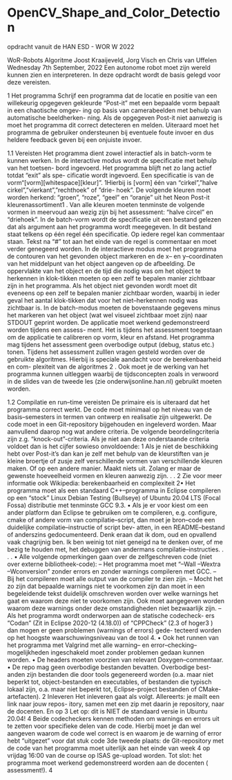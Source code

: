 # OpenCV_Shape_and_Color_Detection
opdracht vanuit de HAN ESD - WOR W 2022

WoR-Robots Algoritme
Joost Kraaijeveld, Jorg Visch en Chris van Uffelen
Wednesday 7th September, 2022
Een autonome robot moet zijn wereld kunnen zien en interpreteren. In
deze opdracht wordt de basis gelegd voor deze vereisten.

1 Het programma
Schrijf een programma dat de locatie en positie van een willekeurig opgegeven
gekleurde “Post-it” met een bepaalde vorm bepaalt in een chaotische omgev-
ing op basis van camerabeelden met behulp van automatische beeldherken-
ning. Als de opgegeven Post-it niet aanwezig is moet het programma dit
correct detecteren en melden. Uiteraard moet het programma de gebruiker
ondersteunen bij eventuele foute invoer en dus heldere feedback geven bij een
onjuiste invoer.

1.1 Vereisten
Het programma dient zowel interactief als in batch-vorm te kunnen werken.
In de interactive modus wordt de specificatie met behulp van het toetsen-
bord ingevoerd. Het programma blijft net zo lang actief totdat “exit” als spe-
cificatie wordt ingevoerd. Een specificatie is van de vorm“[vorm][whitespace][kleur]”.
1Hierbij is [vorm] één van “cirkel”,”halve cirkel”,”vierkant”,”rechthoek” of ”drie-
hoek”. De volgende kleuren moet worden herkend: “groen”, “roze”, “geel” en
“oranje” uit het Neon Post-it kleurenassortiment1 . Van alle kleuren moeten
tenminste de volgende vormen in meervoud aan wezig zijn bij het assessment:
“halve circel” en “driehoek”.
In de batch-vorm wordt de specificatie uit een bestand gelezen dat als
argument aan het programma wordt meegegeven. In dit bestand staat telkens
op één regel één specificatie. Op iedere regel kan commentaar staan. Tekst na
“#” tot aan het einde van de regel is commentaar en moet verder genegeerd
worden.
In de interactieve modus moet het programma de contouren van het gevonden
object markeren en de x– en y–coordinaten van het middelpunt van het object
aangeven op de afbeelding. De oppervlakte van het object en de tijd die nodig
was om het object te herkennen in klok-tikken moeten op een zelf te bepalen
manier zichtbaar zijn in het programma. Als het object niet gevonden wordt
moet dit eveneens op een zelf te bepalen manier zichtbaar worden, waarbij
in ieder geval het aantal klok-tikken dat voor het niet–herkennen nodig was
zichtbaar is.
In de batch-modus moeten de bovenstaande gegevens minus het markeren
van het object (wat wel visueel zichtbaar moet zijn) naar STDOUT geprint
worden.
De applicatie moet werkend gedemonstreerd worden tijdens een assess-
ment. Het is tijdens het assessment toegestaan om de applicatie te calibreren
op vorm, kleur en afstand. Het programma mag tijdens het assessment geen
overbodige output (debug, status etc.) tonen.
Tijdens het assessment zulllen vragen gesteld worden over de gebruikte
algoritmes. Hierbij is speciale aandacht voor de berekenbaarheid en com-
plexiteit van de algoritmes 2 . Ook moet je de werking van het programma
kunnen uitleggen waarbij de tijdsconcepten zoals in verwoord in de slides van
de tweede les (zie onderwijsonline.han.nl) gebruikt moeten worden.

1.2 Compilatie en run–time vereisten
De primaire eis is uiteraard dat het programma correct werkt. De code moet
minimaal op het niveau van de basis–semesters in termen van ontwerp en
realisatie zijn uitgewerkt. De code moet in een Git-repository bijgehouden
en ingeleverd worden. Maar aanvullend daarop nog wat andere criteria.
De volgende beordelingcriteria zijn z.g. “knock-out”-criteria. Als je niet
aan deze onderstaande criteria voldoet dan is het cijfer sowieso onvoldoende:
1 Als je niet de beschikking hebt over Post-it’s dan kan je zelf met behulp van de kleurstiften van je
kleine broertje of zusje zelf verschillende vormen van verschillende kleuren maken. Of op een andere
manier. Maakt niets uit. Zolang er maar de gewenste hoeveelheid vormen en kleuren aanwezig zijn. . .
2 Zie voor meer informatie ook Wikipedia: berekenbaarheid en complexiteit
2• Het programma moet als een standaard C++–programma in Eclipse
compileren op een “stock” Linux Debian Testing (Bullseye) of Ubuntu
20.04 LTS (Focal Fossa) distributie met tenminste GCC 9.3.
• Als je er voor kiest om een ander platform dan Eclipse te gebruiken om te
compileren, e.g. configure, cmake of andere vorm van compilatie–script,
dan moet je bron–code een duidelijke compilatie–instructie of script bev-
atten, in een README–bestand of anderszins gedocumenteerd. Denk
eraan dat ik dom, oud en opvallend vaak chagrijnig ben. Ik ben weinig
tot niet geneigd na te denken over, of me bezig te houden met, het
debuggen van andermans compilatie–instructies. . . .
• Alle volgende opmerkingen gaan over de zelfgeschreven code (niet over
externe bibliotheek-code):
– Het programma moet met “–Wall –Wextra –Wconversion” zonder
errors en zonder warnings compileren met GCC.
– Bij het compileren moet alle output van de compiler te zien zijn.
– Mocht het zo zijn dat bepaalde warnings niet te voorkomen zijn
dan moet in een begeleidende tekst duidelijk omschreven worden
over welke warnings het gaat en waarom deze niet te voorkomen
zijn. Ook moet aangegeven worden waarom deze warnings onder
deze omstandigheden niet bezwaarlijk zijn.
– Als het programma wordt onderworpen aan de statische codecheck-
ers “Codan” (Zit in Eclipse 2020-12 (4.18.0)) of “CPPCheck” (2.3
of hoger3 ) dan mogen er geen problemen (warnings of errors) gede-
tecteerd worden op het hoogste waarschuwingsniveau van de tool
4.
• Ook het runnen van het programma met Valgrind met alle warning–
en error–checking–mogelijkheden ingeschakeld moet zonder problemen
gedaan kunnen worden.
• De headers moeten voorzien van relevant Doxygen–commentaar.
• De repo mag geen overbodige bestanden bevatten. Overbodige best-
anden zijn bestanden die door tools gegenereerd worden (o.a. maar niet
beperkt tot, object-bestanden en executables, of bestanden die typisch
lokaal zijn, o.a. maar niet beperkt tot, Eclipse-project bestanden of
CMake-artefacten).
2 Inleveren
Het inleveren gaat als volgt. Allereerts: je mailt een link naar jouw repos-
itory, samen met een zip met daarin je repository, naar de docenten. En op
3 Let op: dit is NIET de standaard versie in Ubuntu 20.04!
4 Beide codecheckers kennen methoden om warnings en errors uit te zetten voor specifieke delen van de
code. Hierbij moet je dan wel aangeven waarom de code wel correct is en waarom je de warning of
error hebt “uitgezet” voor dat stuk code
3de tweede plaats: de Git-repository met de code van het programma moet
uiterlijk aan het einde van week 4 op vrijdag 16:00 van de course op ISAS
ge-upload worden. Tot slot: het programma moet werkend gedemonstreerd
worden aan de docenten ( assessment!).
4
